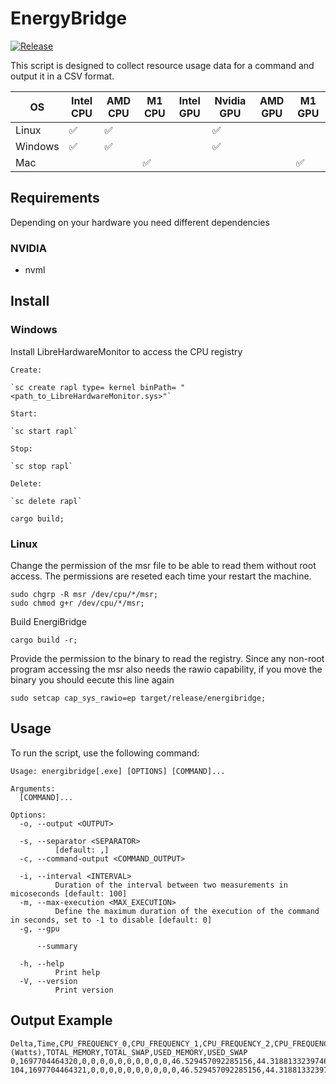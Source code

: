# EnergyBridge

[![Release](https://github.com/tdurieux/EnergiBridge/actions/workflows/release.yml/badge.svg)](https://github.com/tdurieux/EnergiBridge/actions/workflows/release.yml)

This script is designed to collect resource usage data for a command and output it in a CSV format.

| OS      | Intel CPU | AMD CPU | M1 CPU | Intel GPU | Nvidia GPU | AMD GPU | M1 GPU |
| ------- | --------- | ------- | ------ | --------- | ---------- | ------- | ------ |
| Linux   | ✅        | ✅      |        |           | ✅         |         |        |
| Windows | ✅        | ✅      |        |           | ✅         |         |        |
| Mac     |           |         | ✅     |           |            |         | ✅     |

## Requirements

Depending on your hardware you need different dependencies

### NVIDIA

- nvml

## Install

### Windows

Install LibreHardwareMonitor to access the CPU registry

```
Create:

`sc create rapl type= kernel binPath= "<path_to_LibreHardwareMonitor.sys>"`

Start:

`sc start rapl`

Stop:

`sc stop rapl`

Delete:

`sc delete rapl`

cargo build;
```

### Linux

Change the permission of the msr file to be able to read them without root access.
The permissions are reseted each time your restart the machine.

```
sudo chgrp -R msr /dev/cpu/*/msr;
sudo chmod g+r /dev/cpu/*/msr;
```

Build EnergiBridge

```
cargo build -r;
```

Provide the permission to the binary to read the registry.
Since any non-root program accessing the msr also needs the rawio capability, if you move the binary you should eecute this line again

```
sudo setcap cap_sys_rawio=ep target/release/energibridge;
```

## Usage

To run the script, use the following command:

```
Usage: energibridge[.exe] [OPTIONS] [COMMAND]...

Arguments:
  [COMMAND]...

Options:
  -o, --output <OUTPUT>

  -s, --separator <SEPARATOR>
          [default: ,]
  -c, --command-output <COMMAND_OUTPUT>

  -i, --interval <INTERVAL>
          Duration of the interval between two measurements in micoseconds [default: 100]
  -m, --max-execution <MAX_EXECUTION>
          Define the maximum duration of the execution of the command in seconds, set to -1 to disable [default: 0]
  -g, --gpu

      --summary

  -h, --help
          Print help
  -V, --version
          Print version
```

## Output Example

```csv
Delta,Time,CPU_FREQUENCY_0,CPU_FREQUENCY_1,CPU_FREQUENCY_2,CPU_FREQUENCY_3,CPU_FREQUENCY_4,CPU_FREQUENCY_5,CPU_FREQUENCY_6,CPU_FREQUENCY_7,CPU_FREQUENCY_8,CPU_FREQUENCY_9,CPU_TEMP_0,CPU_TEMP_1,CPU_TEMP_2,CPU_TEMP_3,CPU_TEMP_4,CPU_TEMP_5,CPU_TEMP_6,CPU_TEMP_7,CPU_TEMP_8,CPU_TEMP_9,CPU_USAGE_0,CPU_USAGE_1,CPU_USAGE_2,CPU_USAGE_3,CPU_USAGE_4,CPU_USAGE_5,CPU_USAGE_6,CPU_USAGE_7,CPU_USAGE_8,CPU_USAGE_9,SYSTEM_POWER (Watts),TOTAL_MEMORY,TOTAL_SWAP,USED_MEMORY,USED_SWAP
0,1697704464320,0,0,0,0,0,0,0,0,0,0,46.529457092285156,44.31881332397461,43.83422088623047,47.03656005859375,44.67115783691406,43.856910705566406,41.333412170410156,41.268951416015625,44.348262786865234,43.08387756347656,46.37215805053711,45.429779052734375,15.021618843078613,8.819367408752441,5.0954484939575195,3.514699935913086,2.9715969562530518,1.5818228721618652,1.1069598197937012,0.9475208520889282,11.58033275604248,34359738368,0,10188488704,0
104,1697704464321,0,0,0,0,0,0,0,0,0,0,46.529457092285156,44.31881332397461,43.83422088623047,47.03656005859375,44.67115783691406,43.856910705566406,41.333412170410156,41.268951416015625,44.348262786865234,43.08387756347656,46.37215042114258,45.429771423339844,15.021615982055664,8.819366455078125,5.095447063446045,3.514699697494507,2.9715967178344727,1.5818227529525757,1.1069598197937012,0.9475207924842834,11.58033275604248,34359738368,0,10189275136,0
```
